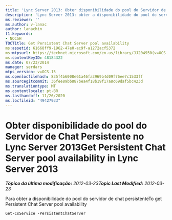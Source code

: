 ```yaml
---
title: 'Lync Server 2013: Obter disponibilidade do pool do Servidor de Chat Persistente'
description: 'Lync Server 2013: obter a disponibilidade do pool do servidor de chat persistente.'
ms.reviewer: ''
ms.author: v-lanac
author: lanachin
f1.keywords:
- NOCSH
TOCTitle: Get Persistent Chat Server pool availability
ms:assetid: 61668ff9-1962-47e0-ac9f-a1272acf5372
ms:mtpsurl: https://technet.microsoft.com/en-us/library/JJ204950(v=OCS.15)
ms:contentKeyID: 48184322
ms.date: 07/23/2014
manager: serdars
mtps_version: v=OCS.15
ms.openlocfilehash: 835f4b6008e61a46fa3969b4d09f76ee7c1533ff
ms.sourcegitcommit: 36fee89bb887bea4f18b19f17a8c69daf5bc423d
ms.translationtype: MT
ms.contentlocale: pt-BR
ms.lasthandoff: 11/26/2020
ms.locfileid: "49427933"
---
```

# <a name="get-persistent-chat-server-pool-availability-in-lync-server-2013"></a><span data-ttu-id="2fca5-103">Obter disponibilidade do pool do Servidor de Chat Persistente no Lync Server 2013</span><span class="sxs-lookup"><span data-stu-id="2fca5-103">Get Persistent Chat Server pool availability in Lync Server 2013</span></span>

<div data-xmlns="http://www.w3.org/1999/xhtml">

<div class="topic" data-xmlns="http://www.w3.org/1999/xhtml" data-msxsl="urn:schemas-microsoft-com:xslt" data-cs="https://msdn.microsoft.com/">

<div data-asp="https://msdn2.microsoft.com/asp">



</div>

<div id="mainSection">

<div id="mainBody"><span data-ttu-id="2fca5-104">

<span> </span></span><span class="sxs-lookup"><span data-stu-id="2fca5-104">

<span> </span></span></span>

<span data-ttu-id="2fca5-105">_**Tópico da última modificação:** 2012-03-23_</span><span class="sxs-lookup"><span data-stu-id="2fca5-105">_**Topic Last Modified:** 2012-03-23_</span></span>

<span data-ttu-id="2fca5-106">Para obter a disponibilidade do pool do servidor de chat persistente</span><span class="sxs-lookup"><span data-stu-id="2fca5-106">To get Persistent Chat Server pool availability</span></span>

    Get-CsService -PersistentChatServer

<span data-ttu-id="2fca5-107"></div>

<span> </span>

</div>

</div>

</span><span class="sxs-lookup"><span data-stu-id="2fca5-107"></div>

<span> </span>

</div>

</div>

</span></span></div>

